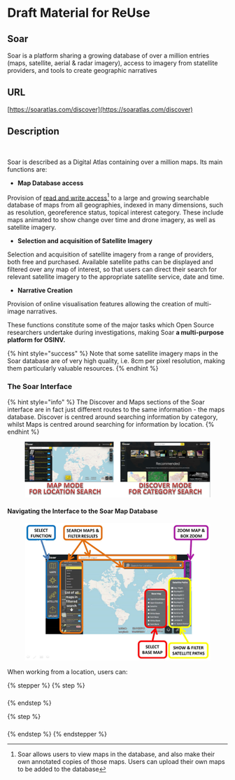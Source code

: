 # Draft Material for ReUse

## Soar

Soar is a platform sharing a growing database of over a million entries (maps, satellite, aerial & radar imagery), access to imagery from statellite providers, and tools to create geographic narratives

## URL

[https://soaratlas.com/discover](https://soaratlas.com/discover)

## Description

<figure><img src=".gitbook/assets/SOAR57secs VERSION2 ezgif-2389f6798f6c69.gif" alt=""><figcaption></figcaption></figure>

Soar is described as a Digital Atlas containing over a million maps. Its main functions are:

* **Map Database access**

Provision of [read and write access](#user-content-fn-1)[^1] to a large and growing searchable database of maps from all geographies, indexed in many dimensions, such as resolution, georeference status,  topical interest category. These include maps animated to show change over time and drone imagery, as well as satellite imagery.

* **Selection and acquisition of Satellite Imagery**

Selection and acquisition of satellite imagery from a range of providers, both free and purchased. Available satellite paths can be displayed and filtered over any map of interest, so that users can direct their search for relevant satellite imagery to the appropriate satellite service, date and time.

* **Narrative Creation**

Provision of online visualisation features allowing the creation of multi-image narratives.&#x20;

These functions constitute some of the major tasks which Open Source researchers undertake during investigations, making Soar **a multi-purpose platform for OSINV.**

{% hint style="success" %}
Note that some satellite imagery maps in the Soar database are of very high quality, i.e. 8cm per pixel resolution, making them particularly valuable resources.
{% endhint %}

### The Soar Interface

{% hint style="info" %}
The Discover and Maps sections of the Soar interface are in fact just different routes to the same information - the maps database. Discover is centred around searching information by category, whilst Maps is centred around searching for information by location.
{% endhint %}

<figure><img src=".gitbook/assets/image (6).png" alt=""><figcaption></figcaption></figure>

#### Navigating the Interface to the Soar Map Database

<figure><img src=".gitbook/assets/ANNOTATEDEXPLODED.JPG" alt=""><figcaption></figcaption></figure>

When working from a location, users can:

{% stepper %}
{% step %}
###


{% endstep %}

{% step %}
###


{% endstep %}
{% endstepper %}

[^1]: Soar allows users to view maps in the database, and also make their own annotated copies of those maps. Users can upload their own maps to be added to the database
